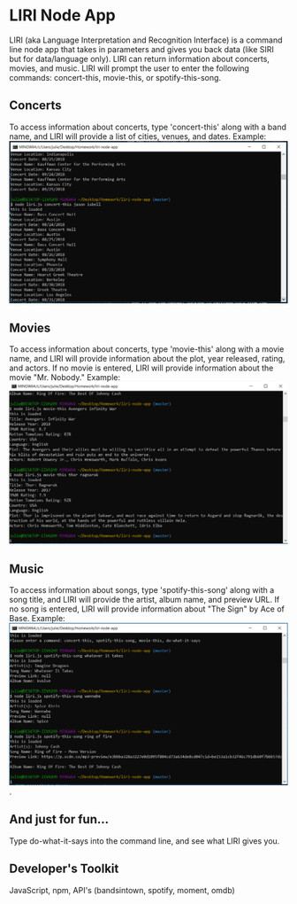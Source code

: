 # LIRI Node App
LIRI (aka Language Interpretation and Recognition Interface) is a command line node app that takes in parameters and gives you back data (like SIRI but for data/language only). LIRI can return information about concerts, movies, and music. LIRI will prompt the user to enter the following commands: concert-this, movie-this, or spotify-this-song.

## Concerts
To access information about concerts, type 'concert-this' along with a band name, and LIRI will provide a list of cities, venues, and dates. Example:
![concert-this](Images/concert-this.png)

## Movies
To access information about concerts, type 'movie-this' along with a movie name, and LIRI will provide information about the plot, year released, rating, and actors. If no movie is entered, LIRI will provide information about the movie "Mr. Nobody." Example:
![movie-this](Images/movie-this.png)

## Music
To access information about songs, type 'spotify-this-song' along with a song title, and LIRI will provide the artist, album name, and preview URL. If no song is entered, LIRI will provide information about "The Sign" by Ace of Base.  Example:
![spotify-this-song](Images/spotify-this-song.png).

## And just for fun...
Type do-what-it-says into the command line, and see what LIRI gives you.

## Developer's Toolkit
JavaScript, npm, API's (bandsintown, spotify, moment, omdb)
